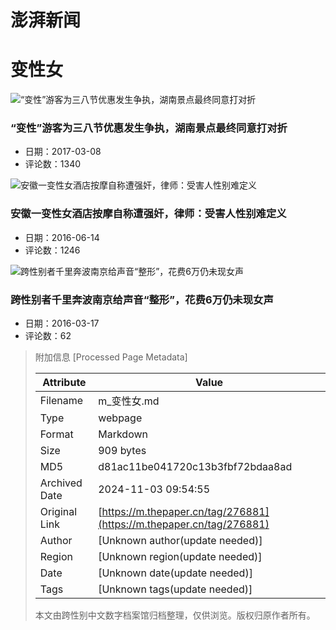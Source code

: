 # 澎湃新闻

# 变性女

![“变性”游客为三八节优惠发生争执，湖南景点最终同意打对折](https://image.thepaper.cn/image/5/545/768.jpg?x-oss-process=image/resize,w_332)

### “变性”游客为三八节优惠发生争执，湖南景点最终同意打对折
* 日期：2017-03-08
* 评论数：1340

![安徽一变性女酒店按摩自称遭强奸，律师：受害人性别难定义](https://image.thepaper.cn/image/4/976/317.jpg?x-oss-process=image/resize,w_332)

### 安徽一变性女酒店按摩自称遭强奸，律师：受害人性别难定义
* 日期：2016-06-14
* 评论数：1246

![跨性别者千里奔波南京给声音“整形”，花费6万仍未现女声](https://image.thepaper.cn/image/4/812/775.jpg?x-oss-process=image/resize,w_332)

### 跨性别者千里奔波南京给声音“整形”，花费6万仍未现女声
* 日期：2016-03-17
* 评论数：62

> 附加信息 [Processed Page Metadata]
>
> | Attribute       | Value                                  |
> |-----------------|----------------------------------------|
> | Filename        | m_变性女.md                             |
> | Type            | webpage                                 |
> | Format          | Markdown                               |
> | Size            | 909 bytes                           |
> | MD5             | d81ac11be041720c13b3fbf72bdaa8ad                                  |
> | Archived Date   | 2024-11-03 09:54:55                             |
> | Original Link   | [https://m.thepaper.cn/tag/276881](https://m.thepaper.cn/tag/276881)                         |
> | Author          | [Unknown author(update needed)]                              |
> | Region          | [Unknown region(update needed)]                              |
> | Date            | [Unknown date(update needed)]                                 |
> | Tags            | [Unknown tags(update needed)]                                 |
>
> 本文由跨性别中文数字档案馆归档整理，仅供浏览。版权归原作者所有。
>
